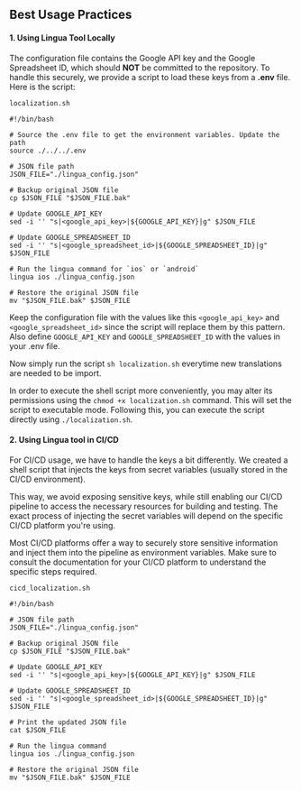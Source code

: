 ## Best Usage Practices

#### 1. Using Lingua Tool Locally

The configuration file contains the Google API key and the Google Spreadsheet ID, which should **NOT** be committed to the repository. To handle this securely, we provide a script to load these keys from a **.env** file. Here is the script:

`localization.sh`

```shell
#!/bin/bash

# Source the .env file to get the environment variables. Update the path
source ./../../.env

# JSON file path
JSON_FILE="./lingua_config.json"

# Backup original JSON file
cp $JSON_FILE "$JSON_FILE.bak"

# Update GOOGLE_API_KEY
sed -i '' "s|<google_api_key>|${GOOGLE_API_KEY}|g" $JSON_FILE

# Update GOOGLE_SPREADSHEET_ID
sed -i '' "s|<google_spreadsheet_id>|${GOOGLE_SPREADSHEET_ID}|g" $JSON_FILE

# Run the lingua command for `ios` or `android`
lingua ios ./lingua_config.json

# Restore the original JSON file
mv "$JSON_FILE.bak" $JSON_FILE
```

Keep the configuration file with the values like this `<google_api_key>` and `<google_spreadsheet_id>` since the script will replace them by this pattern. Also define `GOOGLE_API_KEY` and `GOOGLE_SPREADSHEET_ID` with the values in your .env file.

Now simply run the script `sh localization.sh` everytime new translations are needed to be import.

In order to execute the shell script more conveniently, you may alter its permissions using the `chmod +x localization.sh` command. This will set the script to executable mode. Following this, you can execute the script directly using `./localization.sh`. 

#### 2. Using Lingua tool in CI/CD

For CI/CD usage, we have to handle the keys a bit differently. We created a shell script that injects the keys from secret variables (usually stored in the CI/CD environment).

This way, we avoid exposing sensitive keys, while still enabling our CI/CD pipeline to access the necessary resources for building and testing. The exact process of injecting the secret variables will depend on the specific CI/CD platform you're using.

Most CI/CD platforms offer a way to securely store sensitive information and inject them into the pipeline as environment variables. Make sure to consult the documentation for your CI/CD platform to understand the specific steps required.

`cicd_localization.sh`

```shell
#!/bin/bash

# JSON file path
JSON_FILE="./lingua_config.json"

# Backup original JSON file
cp $JSON_FILE "$JSON_FILE.bak"

# Update GOOGLE_API_KEY
sed -i '' "s|<google_api_key>|${GOOGLE_API_KEY}|g" $JSON_FILE

# Update GOOGLE_SPREADSHEET_ID
sed -i '' "s|<google_spreadsheet_id>|${GOOGLE_SPREADSHEET_ID}|g" $JSON_FILE

# Print the updated JSON file
cat $JSON_FILE

# Run the lingua command
lingua ios ./lingua_config.json

# Restore the original JSON file
mv "$JSON_FILE.bak" $JSON_FILE
```
